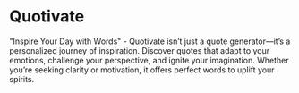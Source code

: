 # Quotivate
"Inspire Your Day with Words" - Quotivate isn’t just a quote generator—it’s a personalized journey of inspiration. Discover quotes that adapt to your emotions, challenge your perspective, and ignite your imagination. Whether you’re seeking clarity or motivation, it offers perfect words to uplift your spirits.
